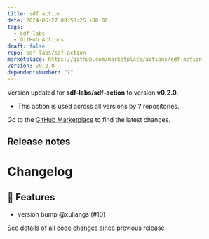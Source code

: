 ```yaml
---
title: sdf action
date: 2024-06-27 00:50:25 +00:00
tags:
  - sdf-labs
  - GitHub Actions
draft: false
repo: sdf-labs/sdf-action
marketplace: https://github.com/marketplace/actions/sdf-action
version: v0.2.0
dependentsNumber: "?"
---
```



Version updated for **sdf-labs/sdf-action** to version **v0.2.0**.
- This action is used across all versions by **?** repositories.

Go to the [GitHub Marketplace](https://github.com/marketplace/actions/sdf-action) to find the latest changes.

## Release notes

# Changelog
## 🚀 Features

- version bump @xuliangs (#10)

See details of [all code changes](https://github.com/sdf-labs/sdf-action/compare/v0.1.1...v0.2.0) since previous release

